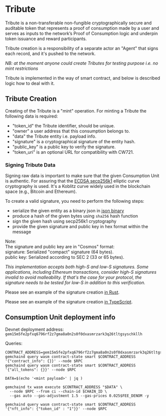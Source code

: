 # Tribute

Tribute is a non-transferable non-fungible cryptographically secure and auditable token
that represents a proof of consumption made by a user and 
serves as inputs to the network’s Proof of Consumption logic 
and underpin token issuance and reward participants. 

Tribute creation is a responsibility of a separate actor an "Agent" that
signs each record, and it's pushed to the network.

_NB: at the moment anyone could create Tributes for testing purpose i.e. no mint restrictions_

Tribute is implemented in the way of smart contract, and below is described logic how to deal with it.

## Tribute Creation

Creating of the Tribute is a "mint" operation. 
For minting a Tribute the following data is required:
- "token_id" the Tribute identifier, should be unique.
- "owner" a user address that this consumption belongs to.
- "data" the Tribute entity i.e. payload info.
- "signature" is a cryptographical signature of the entity hash.
- "public_key" is a public key to verify the signature.
- "token_uri" is an optional URL for compatibility with CW721.

### Signing Tribute Data

Signing raw data is important to make sure that the given Consumption Unit is authentic. For assuring that
the [ECDSA secp256k1](https://cosmwasm.cosmos.network/core/standard-library/cryptography/k256) elliptic curve cryptography is used.
It's a Koblitz curve widely used in the blockchain space (e.g., Bitcoin and Ethereum).

To create a valid signature, you need to perform the following steps:

- serialize the given entity as a binary json in [json binary](https://github.com/CosmWasm/serde-json-wasm)
- produce a hash of the given bytes using `sha256` hash function
- sign the given hash using secp256k1 cryptography
- provide the given signature and public key in hex format within the message

Note:  
The signature and public key are in "Cosmos" format:  
signature: Serialized "compact" signature (64 bytes).  
public key: Serialized according to SEC 2 (33 or 65 bytes).  

_This implementation accepts both high-S and low-S signatures.
Some applications, including Ethereum transactions, consider high-S signatures invalid to avoid malleability.
If that's the case for your protocol, the signature needs to be tested for low-S in addition to this verification._

Please see an example of the signature creation [in Rust](./src/contract.rs:335).

Please see an example of the signature creation [in TypeScript](./sign-cu-ts-demo/README.md).

## Consumption Unit deployment info

Devnet deployment address: `gem15m5fe2pfxq6796rf2z7gma8a0n2s0f0dxasmrzark3q26tltgsyschkllh`

Queries: 

```shell
CONTRACT_ADDRESS=gem15m5fe2pfxq6796rf2z7gma8a0n2s0f0dxasmrzark3q26tltgsyschkllh
gemchaind query wasm contract-state smart $CONTRACT_ADDRESS '{"contract_info": {}}' --node $RPC
gemchaind query wasm contract-state smart $CONTRACT_ADDRESS '{"all_tokens": {}}' --node $RPC

DATA=$(echo '<mint payload>' | jq )

gemchaind tx wasm execute $CONTRACT_ADDRESS "$DATA" \
  --node $RPC --from ci --chain-id $CHAIN_ID \
  --gas auto --gas-adjustment 1.5 --gas-prices 0.025$FEE_DENOM -y

gemchaind query wasm contract-state smart $CONTRACT_ADDRESS '{"nft_info": {"token_id" : "1"}}' --node $RPC

```

